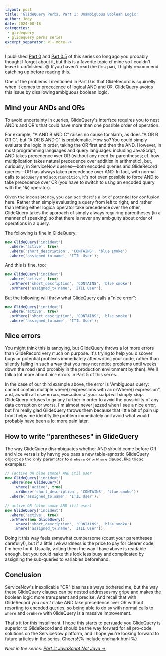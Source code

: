 ```yaml
---
layout: post
title: 'GlideQuery Perks, Part 1: Unambiguous Boolean Logic'
author: Joey
date: 2024-08-18
categories:
 - glidequery
 - glidequery perks series
excerpt_separator: <!--more-->
---
```


<span class="lead">I published [Part 0](/2023/01/30/glidequery-perks-part-0.html) and [Part 0.5](/2023/02/08/glidequery-perks-part-0.5.html) of this series so long ago</span> you probably thought I forgot about it, but this is a favorite topic of mine so I couldn't leave it unfinished. 😅 If you haven't read the first part, I highly recommend catching up before reading this.

One of the problems I mentioned in Part 0 is that GlideRecord is squirrelly when it comes to precedence of logical <abbr>AND</abbr> and <abbr>OR</abbr>. GlideQuery avoids this issue by disallowing ambiguous boolean logic.

<!--more-->

## Mind your <abbr>AND</abbr>s and <abbr>OR</abbr>s

To avoid uncertainty in queries, GlideQuery's interface requires you to nest <abbr>AND</abbr>'s and <abbr>OR</abbr>'s that could have more than one possible order of operation.

For example, "A <abbr>AND</abbr> B <abbr>AND</abbr> C" raises no cause for alarm, as does "A <abbr>OR</abbr> B <abbr>OR</abbr> C", but "A <abbr>OR</abbr> B <abbr>AND</abbr> C" is problematic. How so? You could simply evaluate the logic in order, taking the <abbr>OR</abbr> first and then the <abbr>AND</abbr>. However, in most programming languages and query languages, including JavaScript, <abbr>AND</abbr> takes precedence over <abbr>OR</abbr> (without any need for parentheses; cf. how multiplication takes natural precedence over addition in arithmetic), but, curiously, in ServiceNow queries—both encoded queries and GlideRecord queries—<abbr>OR</abbr> has always taken precedence over <abbr>AND</abbr>. In fact, with normal calls to `addQuery` and `addOrCondition`, it's not even possible to force <abbr>AND</abbr> to take precedence over <abbr>OR</abbr> (you have to switch to using an encoded query with the `^NQ` operator).

Given the inconsistency, you can see there's a lot of potential for confusion here. Rather than simply evaluating a query from left to right, and rather than letting either logical operator take precedence over the other, GlideQuery takes the approach of simply always requiring parentheses (in a manner of speaking) so that there is never any ambiguity about order of operations in a query.

The following is fine in GlideQuery:

~~~ javascript
new GlideQuery('incident')
  .where('active', true)
  .where('short_description', 'CONTAINS', 'blue smoke')
  .where('assigned_to.name', 'ITIL User');
~~~

And this is fine, too:

~~~ javascript
new GlideQuery('incident')
  .where('active', true)
  .orWhere('short_description', 'CONTAINS', 'blue smoke')
  .orWhere('assigned_to.name', 'ITIL User');
~~~

But the following will throw what GlideQuery calls a "nice error":

~~~ javascript
new GlideQuery('incident')
  .where('active', true)
  .orWhere('short_description', 'CONTAINS', 'blue smoke')
  .where('assigned_to.name', 'ITIL User');
~~~

## Nice errors

You might think this is annoying, but GlideQuery throws a lot more errors than GlideRecord very much on purpose. It's trying to help you discover bugs or potential problems immediately after writing your code, rather than silently failing in such a way that you may not notice problems until weeks down the road (and probably in the production environment by then). We'll talk a lot more about nice errors in Part 5 of this series.

In the case of our third example above, the error is "Ambiguous query: cannot contain multiple where() expressions with an orWhere() expression", and, as with all nice errors, execution of your script will simply stop. GlideQuery refuses to go any further in order to avoid the possibility of any data corruption or worse. I'm almost never jazzed when I see a nice error, but I'm really glad GlideQuery throws them because that little bit of pain up front helps me identify the problem immediately and avoid what would probably have been a lot more pain later.

## How to write "parentheses" in GlideQuery

The way GlideQuery disambiguates whether <abbr>AND</abbr> should come before <abbr>OR</abbr> and vice versa is by having you pass a new table-agnostic GlideQuery object as the only parameter to a `where` or `orWhere` clause, like these examples:

~~~ javascript
// (active OR blue smoke) AND itil user
new GlideQuery('incident')
  .where(new GlideQuery()
    .where('active', true)
    .orWhere('short_description', 'CONTAINS', 'blue smoke'))
  .where('assigned_to.name', 'ITIL User');
  
// active OR (blue smoke AND itil user)
new GlideQuery('incident')
  .where('active', true)
  .orWhere(new GlideQuery()
    .where('short_description', 'CONTAINS', 'blue smoke')
    .where('assigned_to.name', 'ITIL User'));
~~~

Doing it this way feels somewhat cumbersome (count your parentheses carefully!), but if a little awkwardness is the price to pay for clearer code, I'm here for it. Usually, writing them the way I have above is readable enough, but you could make this look less busy and complicated by assigning the sub-queries to variables beforehand.


## Conclusion

ServiceNow's inexplicable "<abbr>OR</abbr>" bias has always bothered me, but the way these GlideQuery clauses can be nested addresses my gripe and makes the boolean logic more transparent and precise. And recall that with GlideRecord you _can't_ make <abbr>AND</abbr> take precedence over <abbr>OR</abbr> without resorting to encoded queries, so being able to do so with normal calls to `where` and `orWhere` with GlideQuery is a massive improvement.

That's it for this installment. I hope this starts to persuade you GlideQuery is superior to GlideRecord and should be the way forward for all pro-code solutions on the ServiceNow platform, and I hope you're looking forward to future articles in the series. Cheers!{% include endmark.html %}

_Next in the series: [Part 2: JavaScript Not Java &rarr;](/2024/09/07/glidequery-perks-part-2.html)_


